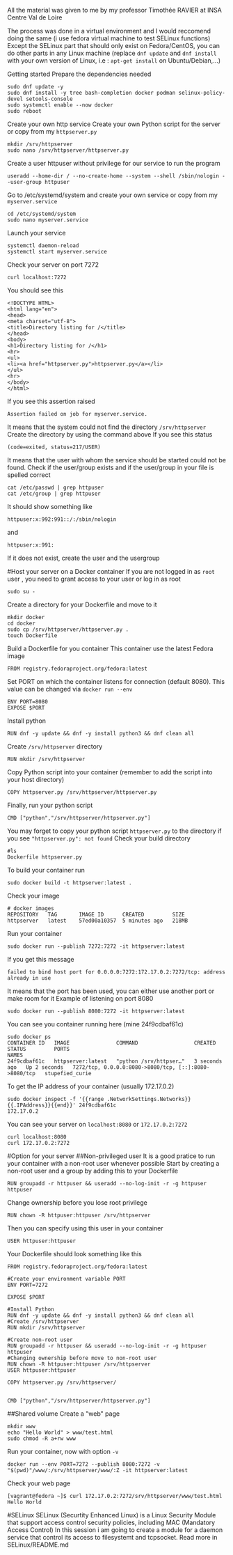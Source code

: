 All the material was given to me by my professor Timothée RAVIER at INSA Centre Val de Loire


The process was done in a virtual environment and I would reccomend doing the same (i use fedora virtual machine to test SELinux functions)
Except the SELinux part that should only exist on Fedora/CentOS, you can do other parts in any Linux machine (replace `dnf update` and `dnf install` with your own version of Linux, i.e : `apt-get install` on Ubuntu/Debian,...)


Getting started
Prepare the dependencies needed 
```
sudo dnf update -y
sudo dnf install -y tree bash-completion docker podman selinux-policy-devel setools-console
sudo systemctl enable --now docker
sudo reboot 
```

Create your own http service
Create your own Python script for the server or copy from my `httpserver.py`
```
mkdir /srv/httpserver
sudo nano /srv/httpserver/httpserver.py
```

Create a user httpuser without privilege for our service to run the program
```
useradd --home-dir / --no-create-home --system --shell /sbin/nologin --user-group httpuser
```

Go to /etc/systemd/system and create your own service or copy from my `myserver.service`
```
cd /etc/systemd/system
sudo nano myserver.service
```
Launch your service
```
systemctl daemon-reload
systemctl start myserver.service
```
Check your server on port 7272
```
curl localhost:7272
```
You should see this
```
<!DOCTYPE HTML>
<html lang="en">
<head>
<meta charset="utf-8">
<title>Directory listing for /</title>
</head>
<body>
<h1>Directory listing for /</h1>
<hr>
<ul>
<li><a href="httpserver.py">httpserver.py</a></li>
</ul>
<hr>
</body>
</html>
```
If you see this assertion raised
```
Assertion failed on job for myserver.service.
```
It means that the system could not find the directory `/srv/httpserver`
Create the directory by using the command above
If you see this status
```
(code=exited, status=217/USER)
```
It means that the user with whom the service should be started could not be found.
Check if the user/group exists and if the user/group in your file is spelled correct
```
cat /etc/passwd | grep httpuser
cat /etc/group | grep httpuser
```
It should show something like
```
httpuser:x:992:991::/:/sbin/nologin
```
and 
```
httpuser:x:991:
```
If it does not exist, create the user and the usergroup


#Host your server on a Docker container
If you are not logged in as `root` user , you need to grant access to your user or log in as root
```
sudo su -
```
Create a directory for your Dockerfile and move to it
```
mkdir docker
cd docker
sudo cp /srv/httpserver/httpserver.py .
touch Dockerfile
```
Build a Dockerfile for you container
This container use the latest Fedora image
```
FROM registry.fedoraproject.org/fedora:latest
```
Set PORT on which the container listens for connection (default 8080). This value can be changed via `docker run --env` 
```
ENV PORT=8080
EXPOSE $PORT
```
Install python
```
RUN dnf -y update && dnf -y install python3 && dnf clean all
```
Create `/srv/httpserver` directory
```
RUN mkdir /srv/httpserver
```
Copy Python script into your container (remember to add the script into your host directory)
```
COPY httpserver.py /srv/httpserver/httpserver.py
```
Finally, run your python script
```
CMD ["python","/srv/httpserver/httpserver.py"]
```
You may forget to copy your python script `httpserver.py` to the directory 
if you see `"httpserver.py": not found` 
Check your build directory
```
#ls
Dockerfile httpserver.py
```
To build your container run
```
sudo docker build -t httpserver:latest .
```

Check your image
```
# docker images
REPOSITORY   TAG       IMAGE ID      CREATED         SIZE
httpserver   latest    57ed00a10357  5 minutes ago   218MB
```
Run your container 
```
sudo docker run --publish 7272:7272 -it httpserver:latest
```
If you get this message
```
failed to bind host port for 0.0.0.0:7272:172.17.0.2:7272/tcp: address already in use
```
It means that the port has been used, you can either use another port or make room for it
Example of listening on port 8080
```
sudo docker run --publish 8080:7272 -it httpserver:latest
```

You can see you container running here (mine 24f9cdbaf61c)
```
sudo docker ps
CONTAINER ID   IMAGE               COMMAND                  CREATED         STATUS         PORTS                                                   NAMES
24f9cdbaf61c   httpserver:latest   "python /srv/httpser…"   3 seconds ago   Up 2 seconds   7272/tcp, 0.0.0.0:8080->8080/tcp, [::]:8080->8080/tcp   stupefied_curie
```
To get the IP address of your container (usually 172.17.0.2)
```
sudo docker inspect -f '{{range .NetworkSettings.Networks}}{{.IPAddress}}{{end}}' 24f9cdbaf61c
172.17.0.2
```
You can see your server on `localhost:8080` or `172.17.0.2:7272`
```
curl localhost:8080
curl 172.17.0.2:7272
```

#Option for your server
##Non-privileged user
It is a good pratice to run your container with a non-root user whenever possible
Start by creating a non-root user and a group by adding this to your Dockerfile
```
RUN groupadd -r httpuser && useradd --no-log-init -r -g httpuser httpuser
```
Change ownership before you lose root privilege
```
RUN chown -R httpuser:httpuser /srv/httpserver
```
Then you can specify using this user in your container
```
USER httpuser:httpuser
```
Your Dockerfile should look something like this
```
FROM registry.fedoraproject.org/fedora:latest

#Create your environment variable PORT 
ENV PORT=7272

EXPOSE $PORT

#Install Python
RUN dnf -y update && dnf -y install python3 && dnf clean all
#Create /srv/httpserver
RUN mkdir /srv/httpserver

#Create non-root user
RUN groupadd -r httpuser && useradd --no-log-init -r -g httpuser httpuser
#Changing ownership before move to non-root user
RUN chown -R httpuser:httpuser /srv/httpserver
USER httpuser:httpuser

COPY httpserver.py /srv/httpserver/


CMD ["python","/srv/httpserver/httpserver.py"]
```
##Shared volume
Create a "web" page
```
mkdir www
echo "Hello World" > www/test.html
sudo chmod -R a+rw www
```
Run your container, now with option `-v`

```
docker run --env PORT=7272 --publish 8080:7272 -v "$(pwd)"/www/:/srv/httpserver/www/:Z -it httpserver:latest
```
Check your web page
```
[vagrant@fedora ~]$ curl 172.17.0.2:7272/srv/httpserver/www/test.html
Hello World
```

#SELinux
SELinux (Securtity Enhanced Linux) is a Linux Security Module that support access control security policies, including MAC (Mandatory Access Control)
In this session i am going to create a module for a daemon service that control its access to filesystemt and tcpsocket.
Read more in SELinux/README.md
